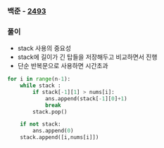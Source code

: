 ### 백준  - [2493](https://www.acmicpc.net/problem/2493)

### 풀이

* stack 사용의 중요성
* stack에 길이가 긴 탑들을 저장해두고 비교하면서 진행
* 단순 반복문으로 사용하면 시간초과


```Python
for i in range(n-1):
    while stack :
        if stack[-1][1] > nums[i]:
            ans.append(stack[-1][0]+1)
            break
        stack.pop()

    if not stack:
        ans.append(0)
    stack.append([i,nums[i]])
```

